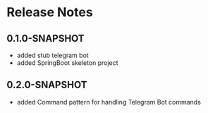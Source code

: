 # Release Notes
## 0.1.0-SNAPSHOT

* added stub telegram bot
* added SpringBoot skeleton project

## 0.2.0-SNAPSHOT

* added Command pattern for handling Telegram Bot commands